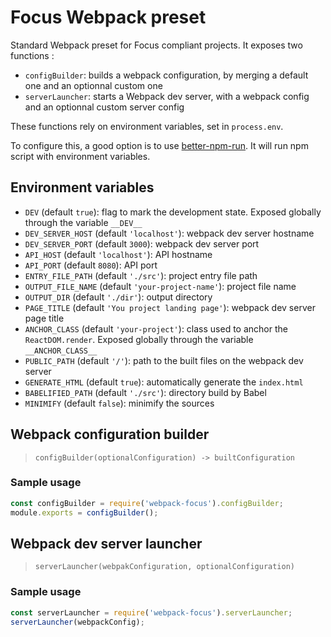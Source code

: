 # Focus Webpack preset

Standard Webpack preset for Focus compliant projects. It exposes two functions :
- `configBuilder`: builds a webpack configuration, by merging a default one and an optionnal custom one
- `serverLauncher`: starts a Webpack dev server, with a webpack config and an optionnal custom server config

These functions rely on environment variables, set in `process.env`.

To configure this, a good option is to use [better-npm-run]( https://www.npmjs.com/package/better-npm-run). It will run npm script with environment variables.

## Environment variables

- `DEV` (default `true`): flag to mark the development state. Exposed globally through the variable `__DEV__`
- `DEV_SERVER_HOST` (default `'localhost'`): webpack dev server hostname
- `DEV_SERVER_PORT` (default `3000`): webpack dev server port
- `API_HOST` (default `'localhost'`): API hostname
- `API_PORT` (default `8080`): API port
- `ENTRY_FILE_PATH` (default `'./src'`): project entry file path
- `OUTPUT_FILE_NAME` (default `'your-project-name'`): project file name
- `OUTPUT_DIR` (default `'./dir'`): output directory
- `PAGE_TITLE` (default `'You project landing page'`): webpack dev server page title
- `ANCHOR_CLASS` (default `'your-project'`): class used to anchor the `ReactDOM.render`. Exposed globally through the variable `__ANCHOR_CLASS__`
- `PUBLIC_PATH` (default `'/'`): path to the built files on the webpack dev server
- `GENERATE_HTML` (default `true`): automatically generate the `index.html`
- `BABELIFIED_PATH` (default `'./src'`): directory build by Babel
- `MINIMIFY` (default `false`): minimify the sources

## Webpack configuration builder

>`configBuilder(optionalConfiguration) -> builtConfiguration`

### Sample usage

```js
const configBuilder = require('webpack-focus').configBuilder;
module.exports = configBuilder();
```

## Webpack dev server launcher

>`serverLauncher(webpakConfiguration, optionalConfiguration)`

### Sample usage

```js
const serverLauncher = require('webpack-focus').serverLauncher;
serverLauncher(webpackConfig);
```
